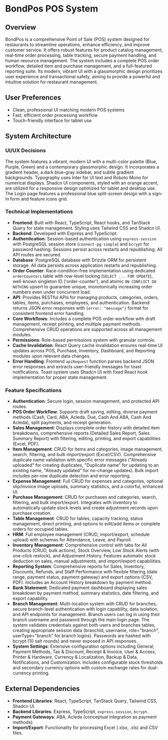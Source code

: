 # BondPos POS System

## Overview
BondPos is a comprehensive Point of Sale (POS) system designed for restaurants to streamline operations, enhance efficiency, and improve customer service. It offers robust features for product catalog management, real-time order processing, table tracking, secure payment handling, and human resource management. The system includes a complete POS order workflow, detailed item and purchase management, and a full-featured reporting suite. Its modern, vibrant UI with a glassmorphic design prioritizes user experience and transactional safety, aiming to provide a powerful and intuitive solution for restaurant management.

## User Preferences
- Clean, professional UI matching modern POS systems
- Fast, efficient order processing workflow
- Touch-friendly interface for tablet use

## System Architecture

### UI/UX Decisions
The system features a vibrant, modern UI with a multi-color palette (Blue, Purple, Green) and a contemporary glassmorphic design. It incorporates a gradient header, a dark blue-gray sidebar, and subtle gradient backgrounds. Typography uses Inter for UI text and Roboto Mono for numerical displays. Shadcn UI components, styled with an orange accent, are utilized for a responsive design optimized for tablet and desktop use. The Login page features a professional blue split-screen design with a sign-in form and feature icons grid.

### Technical Implementations
- **Frontend**: Built with React, TypeScript, React hooks, and TanStack Query for state management. Styling uses Tailwind CSS and Shadcn UI.
- **Backend**: Developed with Express and TypeScript.
- **Authentication**: Session-based authentication using `express-session` with PostgreSQL session store (`connect-pg-simple`) and `bcrypt` for password hashing. Sessions persist across restarts and republishing. All API routes are secured.
- **Database**: PostgreSQL database with Drizzle ORM for persistent storage. All data persists across application restarts and republishing.
- **Order Counter**: Race-condition-free implementation using dedicated `orderCounters` table with row-level locking (`SELECT ... FOR UPDATE`), well-known singleton ID ('order-counter'), and atomic `ON CONFLICT DO NOTHING` upsert to guarantee unique, monotonically increasing order numbers even under concurrent load.
- **API**: Provides RESTful APIs for managing products, categories, orders, tables, items, purchases, employees, and authentication. Backend returns JSON error responses with `{error: "message"}` format for consistent frontend error handling.
- **Core Workflows**: Includes a complete POS order workflow with draft management, receipt printing, and multiple payment methods. Comprehensive CRUD operations are supported across all management modules.
- **Permissions**: Role-based permissions system with granular controls.
- **Cache Invalidation**: React Query cache invalidation ensures real-time UI updates across POS, Purchase, Inventory, Dashboard, and Reporting modules upon relevant data changes.
- **Error Handling**: Frontend `apiRequest` function parses backend JSON error responses and extracts user-friendly messages for toast notifications. Toast system uses Shadcn UI with fixed React hook implementation for proper state management.

### Feature Specifications
- **Authentication**: Secure login, session management, and protected API routes.
- **POS Order Workflow**: Supports draft saving, editing, diverse payment methods (Cash, Card, ABA, Acleda, Due, Cash And ABA, Cash And Acleda), split payments, and receipt generation.
- **Sales Management**: Displays complete order history with detailed item breakdowns, comprehensive reports (Detailed Sales Report, Sales Summary Report) with filtering, editing, printing, and export capabilities (Excel, PDF).
- **Item Management**: CRUD for items and categories, image management, search, filtering, and bulk import/export (Excel/CSV). Comprehensive duplicate name validation with specific error messages ("Already uploaded" for creating duplicates, "Duplicate name" for updating to an existing name, "Already updated" for no-change updates). Bulk import includes per-row duplicate detection and error reporting.
- **Expense Management**: Full CRUD for expenses and categories, optional slip/invoice image uploads, summary statistics, and a colorful, enhanced UI.
- **Purchase Management**: CRUD for purchases and categories, search, filtering, and bulk import/export. Integrates with inventory to automatically update stock levels and create adjustment records upon purchase creation.
- **Table Management**: CRUD for tables, capacity tracking, status management, direct printing, and options to edit/add items or complete orders for occupied tables.
- **HRM**: Full employee management (CRUD, import/export, schedule upload) with schemas for Attendance, Leave, and Payroll.
- **Inventory Management**: Comprehensive control with tabs for All Products (CRUD, bulk actions), Stock Overview, Low Stock Alerts (with one-click restock), and Adjustment History. Features automatic stock deduction on sales, manual adjustments, and import/export capabilities.
- **Reporting System**: Comprehensive reports for Sales, Inventory, Discounts, Refunds, and Staff Performance with flexible filtering (date range, payment status, payment gateway) and export options (CSV, PDF). Includes an Account History breakdown by payment method.
- **Bank Statement**: Dedicated payment dashboard displaying sales breakdown by payment method, summary statistics, date filtering, and export capability.
- **Branch Management**: Multi-location system with CRUD for branches, secure branch-level authentication with login capability, data isolation, and API endpoints for management. Branch users can log in using their branch username and password through the main login page. The system validates credentials against both users and branches tables, creating appropriate session data (branchId, username, role="branch", userType="branch" for branch logins). Passwords are hashed with bcrypt (10 salt rounds) and never exposed in API responses.
- **System Settings**: Extensive configuration options including General, Payment Methods, Tax & Discount, Receipt & Invoice, User & Access, Printer & Hardware, Currency & Localization, Backup & Data, Notifications, and Customization. Includes configurable stock thresholds and secondary currency options with custom exchange rates for dual-currency printing.

## External Dependencies
- **Frontend Libraries**: React, TypeScript, TanStack Query, Tailwind CSS, Shadcn UI.
- **Backend Libraries**: Express, TypeScript, `express-session`, `bcrypt`.
- **Payment Gateways**: ABA, Acleda (conceptual integration as payment methods).
- **Import/Export**: Functionality for processing Excel (.xlsx, .xls) and CSV files.